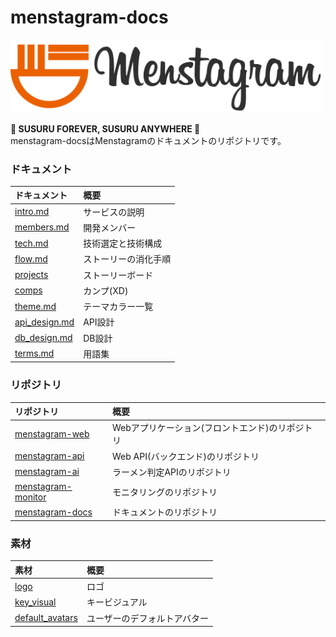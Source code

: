 # menstagram-docs

<img src="images/logo/logo_and_text.png" width="500">

**🍜 SUSURU FOREVER, SUSURU ANYWHERE 🍜**  
menstagram-docsはMenstagramのドキュメントのリポジトリです。

### ドキュメント

|ドキュメント|概要|
|:--|:--|
|[intro.md](./intro.md)|サービスの説明|
|[members.md](./members.md)|開発メンバー|
|[tech.md](./tech.md)|技術選定と技術構成|
|[flow.md](./flow.md)|ストーリーの消化手順|
|[projects](https://github.com/orgs/uyupun/projects/1)|ストーリーボード|
|[comps](https://xd.adobe.com/spec/416488c6-96ec-4da3-58c6-dda1d76eb70a-3755/grid/)|カンプ(XD)|
|[theme.md](./theme.md)|テーマカラー一覧|
|[api_design.md](./api_design.md)|API設計|
|[db_design.md](./db_design.md)|DB設計|
|[terms.md](./terms.md)|用語集|

### リポジトリ

|リポジトリ|概要|
|:--|:--|
|[menstagram-web](https://github.com/uyupun/menstagram-web)|Webアプリケーション(フロントエンド)のリポジトリ|
|[menstagram-api](https://github.com/uyupun/menstagram-api)|Web API(バックエンド)のリポジトリ|
|[menstagram-ai](https://github.com/uyupun/menstagram-ai)|ラーメン判定APIのリポジトリ|
|[menstagram-monitor](https://github.com/uyupun/menstagram-monitor)|モニタリングのリポジトリ|
|[menstagram-docs](https://github.com/uyupun/menstagram-docs)|ドキュメントのリポジトリ|

### 素材

|素材|概要|
|:--|:--|
|[logo](./images/logo)|ロゴ|
|[key_visual](./images/key_visual/key_visual.jpg)|キービジュアル|
|[default_avatars](./images/default_avatars/png)|ユーザーのデフォルトアバター|
